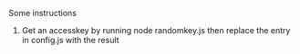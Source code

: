 Some instructions

1. Get an accesskey by running 
node randomkey.js
then replace the entry in config.js with the result